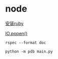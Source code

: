# node

[安装ruby](https://www.runoob.com/ruby/ruby-installation-unix.html)

[IO.popen()](https://docs.ruby-lang.org/en/2.6.0/IO.html)

`rspec --format doc`

`python -m pdb main.py`
